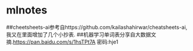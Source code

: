 # mlnotes
##cheetsheets-ai参考自https://github.com/kailashahirwar/cheatsheets-ai, 我又在里面增加了几个小抄表.
##机器学习单词表分享自大数据文摘.https://pan.baidu.com/s/1hsTPt7A 密码:hje1
